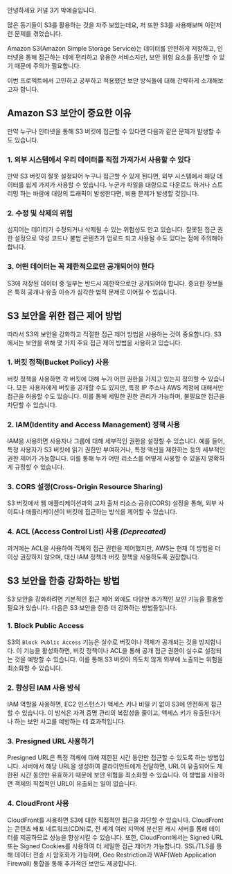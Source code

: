 안녕하세요 커널 3기 박예슬입니다.

많은 동기들이 S3를 활용하는 것을 자주 보았는데요, 저 또한 S3를 사용해보며 이런저런 문제를 겪었습니다.

Amazon S3(Amazon Simple Storage Service)는 데이터를 안전하게 저장하고, 인터넷을 통해 접근하는 데에 편리하고 유용한 서비스지만, 보안 위험 요소를 동반할 수 있기 때문에 주의가 필요합니다.

이번 프로젝트에서 고민하고 공부하고 적용했던 보안 방식들에 대해 간략하게 소개해보고자 합니다.




## Amazon S3 보안이 중요한 이유

만약 누구나 인터넷을 통해 S3 버킷에 접근할 수 있다면 다음과 같은 문제가 발생할 수도 있습니다.

### 1. 외부 시스템에서 우리 데이터를 직접 가져가서 사용할 수 있다

만약 S3 버킷이 잘못 설정되어 누구나 접근할 수 있게 된다면, 외부 시스템에서 해당 데이터를 쉽게 가져가 사용할 수 있습니다. 누군가 파일을 대량으로 다운로드 하거나 스트리밍 하는 바람에 대량의 트래픽이 발생한다면, 비용 문제가 발생할 것입니다.

### 2. 수정 및 삭제의 위험

심지어는 데이터가 수정되거나 삭제될 수 있는 위험성도 안고 있습니다. 잘못된 접근 권한 설정으로 악성 코드나 불법 콘텐츠가 업로드 되고 사용될 수도 있다는 점에 주의해야 합니다.

### 3. 어떤 데이터는 꼭 제한적으로만 공개되어야 한다

S3에 저장된 데이터 중 일부는 반드시 제한적으로만 공개되어야 합니다. 중요한 정보들은 특히 공개나 유출 이슈가 심각한 법적 문제로 이어질 수 있습니다.





## S3 보안을 위한 접근 제어 방법

따라서 S3의 보안을 강화하고 적절한 접근 제어 방법을 사용하는 것이 중요합니다. S3에서는 보안을 위해 몇 가지 주요 접근 제어 방법을 사용하고 있습니다.

### 1. **버킷 정책(Bucket Policy) 사용**

버킷 정책을 사용하면 각 버킷에 대해 누가 어떤 권한을 가지고 있는지 정의할 수 있습니다. 모든 사용자에게 버킷을 공개할 수도 있지만, 특정 IP 주소나 AWS 계정에 대해서만 접근을 허용할 수도 있습니다. 이를 통해 세밀한 권한 관리가 가능하며, 불필요한 접근을 차단할 수 있습니다.

### 2. **IAM(Identity and Access Management) 정책 사용**

IAM을 사용하면 사용자나 그룹에 대해 세부적인 권한을 설정할 수 있습니다. 예를 들어, 특정 사용자가 S3 버킷에 읽기 권한만 부여하거나, 특정 액션을 제한하는 등의 세부적인 권한 제어가 가능합니다. 이를 통해 누가 어떤 리소스를 어떻게 사용할 수 있을지 명확하게 규정할 수 있습니다.

### 3. **CORS 설정(Cross-Origin Resource Sharing)**

S3 버킷에서 웹 애플리케이션과의 교차 출처 리소스 공유(CORS) 설정을 통해, 외부 사이트나 애플리케이션이 버킷에 접근하는 방식을 제어할 수 있습니다.

### 4. **ACL (Access Control List) 사용** *(Deprecated)*

과거에는 ACL을 사용하여 객체의 접근 권한을 제어했지만, AWS는 현재 이 방법을 더 이상 권장하지 않으며, 대신 IAM 정책과 버킷 정책을 사용하도록 권장합니다.




## S3 보안을 한층 강화하는 방법

S3 보안을 강화하려면 기본적인 접근 제어 외에도 다양한 추가적인 보안 기능을 활용할 필요가 있습니다. 다음은 S3 보안을 한층 더 강화하는 방법들입니다.

### 1. **Block Public Access**

S3의 `Block Public Access` 기능은 실수로 버킷이나 객체가 공개되는 것을 방지합니다. 이 기능을 활성화하면, 버킷 정책이나 ACL을 통해 공개 접근 권한이 실수로 설정되는 것을 예방할 수 있습니다. 이를 통해 S3 버킷이 의도치 않게 외부에 노출되는 위험을 최소화할 수 있습니다.

### 2. **향상된 IAM 사용 방식**

IAM 역할을 사용하면, EC2 인스턴스가 액세스 키나 비밀 키 없이 S3에 안전하게 접근할 수 있습니다. 이 방식은 자격 증명 관리의 복잡성을 줄이고, 액세스 키가 유출된다거나 하는 보안 사고를 예방하는 데 효과적입니다.

### 3. **Presigned URL 사용하기**

Presigned URL은 특정 객체에 대해 제한된 시간 동안만 접근할 수 있도록 하는 방법입니다. 서버에서 해당 URL을 생성하여 클라이언트에게 전달하면, URL이 유출되어도 제한된 시간 동안만 유효하기 때문에 보안 위험을 최소화할 수 있습니다. 이 방법을 사용하면 객체의 직접적인 URL이 유출되는 일이 없습니다.

### 4. **CloudFront 사용**

CloudFront를 사용하면 S3에 대한 직접적인 접근을 차단할 수 있습니다. CloudFront는 콘텐츠 배포 네트워크(CDN)로, 전 세계 여러 지역에 분산된 캐시 서버를 통해 데이터를 제공하므로 성능을 향상시킬 수 있습니다. 또한, CloudFront에서는 Signed URL 또는 Signed Cookies를 사용하여 더 세밀한 접근 제어가 가능합니다. SSL/TLS를 통해 데이터 전송 시 암호화가 가능하며, Geo Restriction과 WAF(Web Application Firewall) 통합을 통해 추가적인 보안도 제공합니다.

